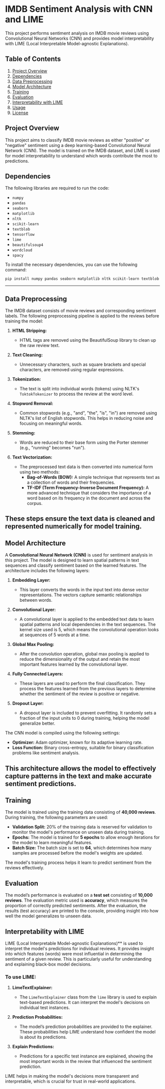 # IMDB Sentiment Analysis with CNN and LIME

This project performs sentiment analysis on IMDB movie reviews using Convolutional Neural Networks (CNN) and provides model interpretability with LIME (Local Interpretable Model-agnostic Explanations).

## Table of Contents
1. [Project Overview](#project-overview)
2. [Dependencies](#dependencies)
3. [Data Preprocessing](#data-preprocessing)
4. [Model Architecture](#model-architecture)
5. [Training](#training)
6. [Evaluation](#evaluation)
7. [Interpretability with LIME](#interpretability-with-lime)
8. [Usage](#usage)
9. [License](#license)

## Project Overview
This project aims to classify IMDB movie reviews as either "positive" or "negative" sentiment using a deep learning-based Convolutional Neural Network (CNN). The model is trained on the IMDB dataset, and LIME is used for model interpretability to understand which words contribute the most to predictions.

## Dependencies
The following libraries are required to run the code:

- `numpy`
- `pandas`
- `seaborn`
- `matplotlib`
- `nltk`
- `scikit-learn`
- `textblob`
- `tensorflow`
- `lime`
- `beautifulsoup4`
- `wordcloud`
- `spacy`

To install the necessary dependencies, you can use the following command:

```bash
pip install numpy pandas seaborn matplotlib nltk scikit-learn textblob tensorflow lime beautifulsoup4 wordcloud spacy
```
---
## Data Preprocessing

The IMDB dataset consists of movie reviews and corresponding sentiment labels. The following preprocessing pipeline is applied to the reviews before training the model:

1. **HTML Stripping:** 
   - HTML tags are removed using the BeautifulSoup library to clean up the raw review text.

2. **Text Cleaning:** 
   - Unnecessary characters, such as square brackets and special characters, are removed using regular expressions.

3. **Tokenization:** 
   - The text is split into individual words (tokens) using NLTK's `ToktokTokenizer` to process the review at the word level.

4. **Stopword Removal:** 
   - Common stopwords (e.g., "and", "the", "is", "in") are removed using NLTK's list of English stopwords. This helps in reducing noise and focusing on meaningful words.

5. **Stemming:** 
   - Words are reduced to their base form using the Porter stemmer (e.g., "running" becomes "run").

6. **Text Vectorization:** 
   - The preprocessed text data is then converted into numerical form using two methods:
     - **Bag-of-Words (BOW):** A simple technique that represents text as a collection of words and their frequencies.
     - **TF-IDF (Term Frequency-Inverse Document Frequency):** A more advanced technique that considers the importance of a word based on its frequency in the document and across the corpus.

These steps ensure the text data is cleaned and represented numerically for model training.
---

## Model Architecture

A **Convolutional Neural Network (CNN)** is used for sentiment analysis in this project. The model is designed to learn spatial patterns in text sequences and classify sentiment based on the learned features. The architecture includes the following layers:

1. **Embedding Layer:** 
   - This layer converts the words in the input text into dense vector representations. The vectors capture semantic relationships between words.

2. **Convolutional Layer:** 
   - A convolutional layer is applied to the embedded text data to learn spatial patterns and local dependencies in the text sequences. The kernel size used is 5, which means the convolutional operation looks at sequences of 5 words at a time.

3. **Global Max Pooling:** 
   - After the convolution operation, global max pooling is applied to reduce the dimensionality of the output and retain the most important features learned by the convolutional layer.

4. **Fully Connected Layers:** 
   - These layers are used to perform the final classification. They process the features learned from the previous layers to determine whether the sentiment of the review is positive or negative.

5. **Dropout Layer:** 
   - A dropout layer is included to prevent overfitting. It randomly sets a fraction of the input units to 0 during training, helping the model generalize better.

The CNN model is compiled using the following settings:
- **Optimizer:** Adam optimizer, known for its adaptive learning rate.
- **Loss Function:** Binary cross-entropy, suitable for binary classification problems like sentiment analysis.

This architecture allows the model to effectively capture patterns in the text and make accurate sentiment predictions.
---

## Training

The model is trained using the training data consisting of **40,000 reviews**. During training, the following parameters are used:
- **Validation Split:** 20% of the training data is reserved for validation to monitor the model's performance on unseen data during training.
- **Epochs:** The model is trained for **5 epochs** to allow enough iterations for the model to learn meaningful features.
- **Batch Size:** The batch size is set to **64**, which determines how many samples are processed before the model's weights are updated.

The model's training process helps it learn to predict sentiment from the reviews effectively.


## Evaluation

The model’s performance is evaluated on a **test set** consisting of **10,000 reviews**. The evaluation metric used is **accuracy**, which measures the proportion of correctly predicted sentiments. After the evaluation, the results (test accuracy) are printed to the console, providing insight into how well the model generalizes to unseen data.


## Interpretability with LIME

LIME (Local Interpretable Model-agnostic Explanations)** is used to interpret the model's predictions for individual reviews. It provides insight into which features (words) were most influential in determining the sentiment of a given review. This is particularly useful for understanding and explaining black-box model decisions.

### To use LIME:

1. **LimeTextExplainer:** 
   - The `LimeTextExplainer` class from the `lime` library is used to explain text-based predictions. It can interpret the model's decisions on individual test instances.
   
2. **Prediction Probabilities:** 
   - The model’s prediction probabilities are provided to the explainer. These probabilities help LIME understand how confident the model is about its predictions.

3. **Explain Predictions:** 
   - Predictions for a specific test instance are explained, showing the most important words in the review that influenced the sentiment prediction.

LIME helps in making the model's decisions more transparent and interpretable, which is crucial for trust in real-world applications.
